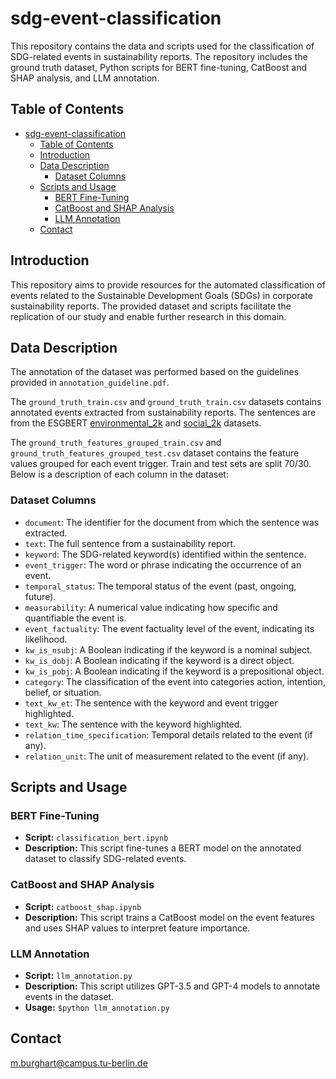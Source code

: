 # sdg-event-classification

This repository contains the data and scripts used for the classification of SDG-related events in sustainability reports. The repository includes the ground truth dataset, Python scripts for BERT fine-tuning, CatBoost and SHAP analysis, and LLM annotation.

## Table of Contents
- [sdg-event-classification](#sdg-event-classification)
  - [Table of Contents](#table-of-contents)
  - [Introduction](#introduction)
  - [Data Description](#data-description)
    - [Dataset Columns](#dataset-columns)
  - [Scripts and Usage](#scripts-and-usage)
    - [BERT Fine-Tuning](#bert-fine-tuning)
    - [CatBoost and SHAP Analysis](#catboost-and-shap-analysis)
    - [LLM Annotation](#llm-annotation)
  - [Contact](#contact)

## Introduction
This repository aims to provide resources for the automated classification of events related to the Sustainable Development Goals (SDGs) in corporate sustainability reports. The provided dataset and scripts facilitate the replication of our study and enable further research in this domain.

<!-- ## Repository Structure

SDG-Event-Classification/
├── data/
│ ├── ground_truth_train.csv
│ ├── ground_truth_features_grouped_train.csv
├── scripts/
│ ├── bert_fine_tuning.py
│ ├── catboost_shap.py
│ ├── llm_annotation.py
├── README.md
└── LICENSE -->


## Data Description

<!-- TODO: add link to annotation guideline -->

The annotation of the dataset was performed based on the guidelines provided in `annotation_guideline.pdf`.

The `ground_truth_train.csv` and `ground_truth_train.csv` datasets contains annotated events extracted from sustainability reports. The sentences are from the ESGBERT [environmental_2k](https://huggingface.co/datasets/ESGBERT/environmental_2k) and [social_2k](https://huggingface.co/datasets/ESGBERT/social_2k) datasets.

The `ground_truth_features_grouped_train.csv` and `ground_truth_features_grouped_test.csv` dataset contains the feature values grouped for each event trigger. Train and test sets are split 70/30. Below is a description of each column in the dataset:

### Dataset Columns
- `document`: The identifier for the document from which the sentence was extracted.
- `text`: The full sentence from a sustainability report.
- `keyword`: The SDG-related keyword(s) identified within the sentence.
- `event_trigger`: The word or phrase indicating the occurrence of an event.
- `temporal_status`: The temporal status of the event (past, ongoing, future).
- `measurability`: A numerical value indicating how specific and quantifiable the event is.
- `event_factuality`: The event factuality level of the event, indicating its likelihood.
- `kw_is_nsubj`: A Boolean indicating if the keyword is a nominal subject.
- `kw_is_dobj`: A Boolean indicating if the keyword is a direct object.
- `kw_is_pobj`: A Boolean indicating if the keyword is a prepositional object.
- `category`: The classification of the event into categories action, intention, belief, or situation.
- `text_kw_et`: The sentence with the keyword and event trigger highlighted.
- `text_kw`: The sentence with the keyword highlighted.
- `relation_time_specification`: Temporal details related to the event (if any).
- `relation_unit`: The unit of measurement related to the event (if any).

## Scripts and Usage

### BERT Fine-Tuning
- **Script:** `classification_bert.ipynb`
- **Description:** This script fine-tunes a BERT model on the annotated dataset to classify SDG-related events.

### CatBoost and SHAP Analysis
- **Script:** `catboost_shap.ipynb`
- **Description:** This script trains a CatBoost model on the event features and uses SHAP values to interpret feature importance.

### LLM Annotation
- **Script:** `llm_annotation.py`
- **Description:** This script utilizes GPT-3.5 and GPT-4 models to annotate events in the dataset.
- **Usage:** `$python llm_annotation.py`

<!-- ## Installation
Instructions on how to set up the environment, including required dependencies and how to install them.

## Usage
Step-by-step instructions on how to use the dataset and scripts provided in the repository.

## Contributing
Guidelines for contributing to the repository. -->

<!-- ## License
Details about the licensing of the repository. -->

## Contact
m.burghart@campus.tu-berlin.de
